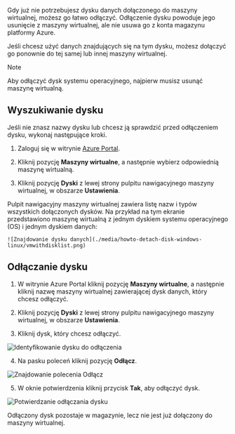 Gdy już nie potrzebujesz dysku danych dołączonego do maszyny wirtualnej, możesz go łatwo odłączyć. Odłączenie dysku powoduje jego usunięcie z maszyny wirtualnej, ale nie usuwa go z konta magazynu platformy Azure.

Jeśli chcesz użyć danych znajdujących się na tym dysku, możesz dołączyć go ponownie do tej samej lub innej maszyny wirtualnej.  

> [!NOTE]
> Aby odłączyć dysk systemu operacyjnego, najpierw musisz usunąć maszynę wirtualną.
>

## <a name="find-the-disk"></a>Wyszukiwanie dysku
Jeśli nie znasz nazwy dysku lub chcesz ją sprawdzić przed odłączeniem dysku, wykonaj następujące kroki.

1. Zaloguj się w witrynie [Azure Portal](https://portal.azure.com).

2. Kliknij pozycję **Maszyny wirtualne**, a następnie wybierz odpowiednią maszynę wirtualną.

3. Kliknij pozycję **Dyski** z lewej strony pulpitu nawigacyjnego maszyny wirtualnej, w obszarze **Ustawienia**.

 Pulpit nawigacyjny maszyny wirtualnej zawiera listę nazw i typów wszystkich dołączonych dysków. Na przykład na tym ekranie przedstawiono maszynę wirtualną z jednym dyskiem systemu operacyjnego (OS) i jednym dyskiem danych:

    ![Znajdowanie dysku danych](./media/howto-detach-disk-windows-linux/vmwithdisklist.png)

## <a name="detach-the-disk"></a>Odłączanie dysku
1. W witrynie Azure Portal kliknij pozycję **Maszyny wirtualne**, a następnie kliknij nazwę maszyny wirtualnej zawierającej dysk danych, który chcesz odłączyć.

2. Kliknij pozycję **Dyski** z lewej strony pulpitu nawigacyjnego maszyny wirtualnej, w obszarze **Ustawienia**.

3. Kliknij dysk, który chcesz odłączyć.

  ![Identyfikowanie dysku do odłączenia](./media/howto-detach-disk-windows-linux/disklist.png)

4. Na pasku poleceń kliknij pozycję **Odłącz**.

  ![Znajdowanie polecenia Odłącz](./media/howto-detach-disk-windows-linux/diskdetachcommand.png)

5. W oknie potwierdzenia kliknij przycisk **Tak**, aby odłączyć dysk.

  ![Potwierdzanie odłączania dysku](./media/howto-detach-disk-windows-linux/confirmdetach.png)

Odłączony dysk pozostaje w magazynie, lecz nie jest już dołączony do maszyny wirtualnej.
